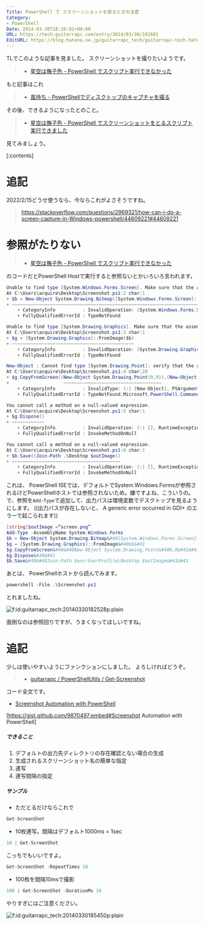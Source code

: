 ```yaml
---
Title: PowerShell で スクリーンショットを取るときの注意
Category:
- PowerShell
Date: 2014-03-30T18:26:01+09:00
URL: https://tech.guitarrapc.com/entry/2014/03/30/182601
EditURL: https://blog.hatena.ne.jp/guitarrapc_tech/guitarrapc-tech.hatenablog.com/atom/entry/12921228815720982466
---
```


TLでこのような記事を見ました。
スクリーンショットを撮りたいようです。

> - [星空は撫子色 - PowerShell でスクリプト実行できなかった](https://muu000.net/wordpress/?p=1513)

もと記事はこれ

> - [風待ち - PowerShellでディスクトップのキャプチャを撮る](https://kazemati.blogspot.jp/2010/10/powershell.html)

その後、できるようになったとのこと。

> - [星空は撫子色 - PowerShell でスクリーンショットをとるスクリプト実行できました](https://muu000.net/wordpress/?p=1513)

見てみましょう。


[:contents]

# 追記

2022/2/15どうせ使うなら、今ならこれがよさそうですね。

> https://stackoverflow.com/questions/2969321/how-can-i-do-a-screen-capture-in-Windows-powershell/44609221#44609221




# 参照がたりない

> - [星空は撫子色 - PowerShell でスクリプト実行できなかった](https://muu000.net/wordpress/?p=1513)

のコードだとPowerShell Hostで実行すると参照ないとかいろいろ言われます。

```ps1
Unable to find type [System.Windows.Forms.Screen]. Make sure that the assembly that contains this type is loaded.
At C:\Users\acquire\Desktop\Screenshot.ps1:2 char:1
+ $b = New-Object System.Drawing.Bitmap([System.Windows.Forms.Screen]::PrimaryScre ...
+ ~~~~~~~~~~~~~~~~~~~~~~~~~~~~~~~~~~~~~~~~~~~~~~~~~~~~~~~~~~~~~~~~~~~~~~~~~~~~~~~~
    + CategoryInfo          : InvalidOperation: (System.Windows.Forms.Screen:TypeName) [], RuntimeException
    + FullyQualifiedErrorId : TypeNotFound

Unable to find type [System.Drawing.Graphics]. Make sure that the assembly that contains this type is loaded.
At C:\Users\acquire\Desktop\Screenshot.ps1:3 char:1
+ $g = [System.Drawing.Graphics]::FromImage($b)
+ ~~~~~~~~~~~~~~~~~~~~~~~~~~~~~~~~~~~~~~~~~~~~~
    + CategoryInfo          : InvalidOperation: (System.Drawing.Graphics:TypeName) [], RuntimeException
    + FullyQualifiedErrorId : TypeNotFound

New-Object : Cannot find type [System.Drawing.Point]: verify that the assembly containing this type is loaded.
At C:\Users\acquire\Desktop\Screenshot.ps1:4 char:20
+ $g.CopyFromScreen((New-Object System.Drawing.Point(0,0)),(New-Object System.Draw ...
+                    ~~~~~~~~~~~~~~~~~~~~~~~~~~~~~~~~~~~~
    + CategoryInfo          : InvalidType: (:) [New-Object], PSArgumentException
    + FullyQualifiedErrorId : TypeNotFound,Microsoft.PowerShell.Commands.NewObjectCommand

You cannot call a method on a null-valued expression.
At C:\Users\acquire\Desktop\Screenshot.ps1:5 char:1
+ $g.Dispose()
+ ~~~~~~~~~~~~
    + CategoryInfo          : InvalidOperation: (:) [], RuntimeException
    + FullyQualifiedErrorId : InvokeMethodOnNull

You cannot call a method on a null-valued expression.
At C:\Users\acquire\Desktop\Screenshot.ps1:6 char:1
+ $b.Save((Join-Path .\Desktop $outImage))
+ ~~~~~~~~~~~~~~~~~~~~~~~~~~~~~~~~~~~~~~~~
    + CategoryInfo          : InvalidOperation: (:) [], RuntimeException
    + FullyQualifiedErrorId : InvokeMethodOnNull
```

これは、 PowerShell ISEでは、デフォルトでSystem.Windows.Formsが参照されるけどPowerShellホストでは参照されないため。嫌ですよね、こういうの。
で、参照を`Add-Type`で追加して、出力パスは環境変数でデスクトップを見るようにします。 ((出力パスが存在しないと、 A generic error occurred in GDI+ のエラーで起こられます))

```ps1
[string]$outImage =”screen.png”
Add-Type -AssemblyName System.Windows.Forms
$b = New-Object System.Drawing.Bitmap&#40[System.Windows.Forms.Screen]::PrimaryScreen.Bounds.Width,[System.Windows.Forms.Screen]::PrimaryScreen.Bounds.Height&#41
$g = [System.Drawing.Graphics]::FromImage&#40$b&#41
$g.CopyFromScreen&#40&#40New-Object System.Drawing.Point&#400,0&#41&#41,&#40New-Object System.Drawing.Point&#400,0&#41&#41,$b.Size&#41
$g.Dispose&#40&#41
$b.Save&#40&#40Join-Path $env:UserProfile\Desktop $outImage&#41&#41
```

あとは、 PowerShellホストから読んでみます。

```ps1
powershell -File .\Screenshot.ps1
```

とれましたね。

<p><span itemscope itemtype="https://schema.org/Photograph"><img src="https://cdn-ak.f.st-hatena.com/images/fotolife/g/guitarrapc_tech/20140330/20140330182528.png" alt="f:id:guitarrapc_tech:20140330182528p:plain" title="f:id:guitarrapc_tech:20140330182528p:plain" class="hatena-fotolife" itemprop="image"></span></p>

面倒なのは参照回りですが、うまくなってほしいですね。

# 追記

少しは使いやすいようにファンクションにしました。
よろしければどうぞ。

> - [guitarrapc / PowerShellUtils / Get-Screenshot](https://github.com/guitarrapc/PowerShellUtil/blob/master/Get-Screenshot/Get-ScreenShot.ps1)

コード全文です。

- [Screenshot Automation with PowerShell](https://gist.github.com/9870497)

[https://gist.github.com/9870497:embed#Screenshot Automation with PowerShell]



##### できること

1. デフォルトの出力先ディレクトリの存在確認とない場合の生成
1. 生成されるスクリーンショット名の簡単な指定
1. 連写
1. 連写間隔の指定

##### サンプル

- ただとるだけならこれで

```ps1
Get-ScreenShot
```

- 10枚連写。間隔はデフォルト1000ms = 1sec

```ps1
10 | Get-ScreenShot
```

こっちでもいいですよ。
```ps1
Get-ScreenShot -RepeatTimes 10
```

- 100枚を間隔10msで撮影

```ps1
100 | Get-ScreenShot -DurationMs 10
```

やりすぎにはご注意ください。

<p><span itemscope itemtype="https://schema.org/Photograph"><img src="https://cdn-ak.f.st-hatena.com/images/fotolife/g/guitarrapc_tech/20140330/20140330185450.png" alt="f:id:guitarrapc_tech:20140330185450p:plain" title="f:id:guitarrapc_tech:20140330185450p:plain" class="hatena-fotolife" itemprop="image"></span></p>
